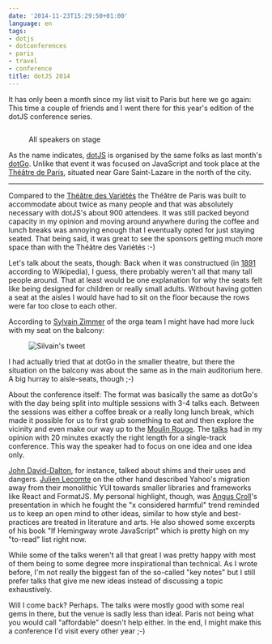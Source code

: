 ```yaml
---
date: '2014-11-23T15:29:50+01:00'
language: en
tags:
- dotjs
- dotconferences
- paris
- travel
- conference
title: dotJS 2014
---
```



It has only been a month since my list visit to Paris but here we go again: This
time a couple of friends and I went there for this year's edition of the dotJS
conference series.

<figure><img src="http://photos.h10n.me/photos/i-frmskbb/0/L/i-frmskbb-L.jpg"
alt=""/><figcaption><p>All speakers on stage</p></figcaption></figure>

As the name indicates, [dotJS][] is organised by the same folks as last month's
[dotGo][]. Unlike that event it was focused on JavaScript and took place at the
[Théâtre de Paris][tdp], situated near Gare Saint-Lazare in the north of the
city.

-----------------

Compared to the [Théâtre des Variétés][tdv] the Théâtre de Paris was built to
accommodate about twice as many people and that was absolutely necessary with
dotJS's about 900 attendees. It was still packed beyond capacity in my opinion
and moving around anywhere during the coffee and lunch breaks was annoying
enough that I eventually opted for just staying seated. That being said, it was
great to see the sponsors getting much more space than with the Théâtre des
Variétés :-)

Let's talk about the seats, though: Back when it was constructued (in [1891][2]
according to Wikipedia), I guess, there probably weren't all that many tall
people around. That at least would be one explanation for why the seats felt
like being designed for children or really small adults. Without having gotten
a seat at the aisles I would have had to sit on the floor because the rows were
far too close to each other.

According to [Sylvain
Zimmer](https://twitter.com/sylvinus/status/536546279195942912) of the orga team
I might have had more luck with my seat on the balcony:

<figure><img src="/media/2014/tweet.png" alt="Silvain's tweet"></figure>

I had actually tried that at dotGo in the smaller theatre, but there the
situation on the balcony was about the same as in the main auditorium here.
A big hurray to aisle-seats, though ;-)

About the conference itself: The format was basically the same as dotGo's with
the day being split into multiple sessions with 3-4 talks each. Between the
sessions was either a coffee break or a really long lunch break, which made it
possible for us to first grab something to eat and then explore the vicinity and
even make our way up to the [Moulin Rouge][mr]. The [talks][1] had in my opinion
with 20 minutes exactly the right length for a single-track conference. This way
the speaker had to focus on one idea and one idea only.

[John David-Dalton][jdalton], for instance, talked about shims and their uses
and dangers. [Julien Lecomte][jl] on the other hand described Yahoo's migration
away from their monolithic YUI towards smaller libraries and frameworks like
React and FormatJS. My personal highlight, though, was [Angus Croll][ac]'s
presentation in which he fought the "x considered harmful" trend reminded us to
keep an open mind to other ideas, similar to how style and best-practices are
treated in literature and arts. He also showed some excerpts of his book "If
Hemingway wrote JavaScript" which is pretty high on my "to-read" list right now.

While some of the talks weren't all that great I was pretty happy with most of
them being to some degree more inspirational than technical. As I wrote before,
I'm not really the biggest fan of the so-called "key notes" but I still prefer
talks that give me new ideas instead of discussing a topic exhaustively.

Will I come back? Perhaps. The talks were mostly good with some real gems in
there, but the venue is sadly less than ideal. Paris not being what you would
call "affordable" doesn't help either. In the end, I might make this
a conference I'd visit every other year ;-)


[1]:http://blog.agbonon.fr/dotjs-2014/
[2]:http://en.wikipedia.org/wiki/Th%C3%A9%C3%A2tre_de_Paris
[dotjs]:http://2014.dotjs.eu
[dotgo]:http://www.dotgo.eu
[tdv]:http://www.theatre-des-varietes.fr/
[tdp]:http://www.theatredeparis.com/
[mr]:http://www.moulinrouge.fr/?lang=en
[jdalton]:https://twitter.com/jdalton
[jl]:http://www.julienlecomte.net/blog/
[ac]:http://anguscroll.com/
